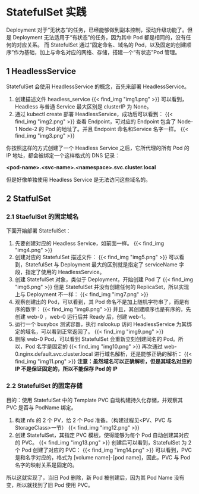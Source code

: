 # StatefulSet 实践


Deployment 对于“无状态”的任务，已经能够做到副本控制，滚动升级功能了。但是 Deployment 无法适用于“有状态”的任务，因为其中 Pod 都是相同的，没有任何的对应关系。
而 StatefulSet 通过“固定命名、域名的 Pod，以及固定的创建顺序”作为基础，加上与命名对应的网络、存储，搭建一个“有状态”Pod 管理。

## 1 HeadlessService
StatefulSet 会使用 HeadlessService 的概念，首先来部署 HeadlessService。

1. 创建描述文件 headless_service
    {{< find_img "img1.png"  >}}
可以看到，Headless 与普通 Service 最大区别是 clusterIP 为 None。
2. 通过 kubectl create 部署 HeadlessService，成功后可以看到：
    {{< find_img "img2.png"  >}}
查看 Endpoint，可对应的 Endpoint 包含了 Node-1 Node-2 的 Pod 的地址了。并且 Endpoint 命名和Service 名字一样。
    {{< find_img "img3.png"  >}}

你按照这样的方式创建了一个 Headless Service 之后，它所代理的所有 Pod 的 IP 地址，都会被绑定一个这样格式的 DNS 记录：

  **\<pod-name>.\<svc-name>.\<namespace>.svc.cluster.local**

但是好像单独使用 Headless Service 是无法访问这些域名的。

## 2 StatfulSet

### 2.1 StaefulSet 的固定域名
下面开始部署 StatefulSet：

1. 先要创建对应的 Headless Service，如前面一样。
    {{< find_img "img4.png"  >}}
2. 创建对应的 StatefulSet 描述文件：
    {{< find_img "img5.png"  >}}
可以看到，StatefulSet 与 Deployment 最大的区别就是指定了 serviceName 字段，指定了使用的 HeadlessService。
3. 创建 StatefulSet 对象，类似于 Deployment，开始创建 Pod 了
    {{< find_img "img6.png"  >}}
但是 StatefulSet 并没有创建任何的 ReplicaSet，所以实现上与 Deployment 不一样：
    {{< find_img "img7.png"  >}}
4. 观察创建出的 Pod，可以看到，其 Pod 命名不是加上随机字符串了，而是有序的数字：
    {{< find_img "img8.png"  >}}
并且，其创建顺序也是有序的，先创建 web-0 ，web-0 运行后并 Ready 后，创建 web-1。
5. 运行一个 busybox 测试容器，执行 nslookup 访问 HeadlessService 为其绑定的域名，可以看到正常返回了。
    {{< find_img "img9.png"  >}}
6. 删除 web-0 Pod，可以看到 StatefulSet 会重新立刻创建同名的 Pod。所以，Pod 名字是固定的
    {{< find_img "img10.png"  >}}
再次通过 web-0.nginx.default.svc.cluster.local 进行域名解析，还是能够正确的解析：
    {{< find_img "img11.png"  >}}
**注意：虽然域名可以正确解析，但是其域名对应的 IP 不是保证固定的，所以不能保存 Pod 的 IP**

### 2.2 StatefulSet 的固定存储
目的：使用 StatefulSet 中的 Template PVC 自动构建持久化存储，并观察其 PVC 是否与 PodName 绑定。

1. 构建 nfs 的 2 个 PV，给 2 个 Pod 准备。（构建过程见\<PV、PVC 与 StorageClass>一节）
    {{< find_img "img12.png"  >}}
2. 创建 StatefulSet，其指定 PVC 模板，使得能够为每个 Pod 自动创建其对应的 PVC。
    {{< find_img "img13.png"  >}}
创建后可以看到，StatefulSet 为 2 个 Pod 创建了对应的 PVC：
    {{< find_img "img14.png"  >}}
可以看到，PVC 是和名字对应的，格式为 [volume name]-[pod name]，因此，PVC 与 Pod 名字的映射关系是固定的。

所以这就实现了，当旧 Pod 删除，新 Pod 被创建后，因为其 Pod Name 没有变，所以就找到了旧 Pod 使用 PVC。


